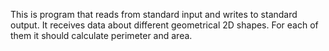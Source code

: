 This is program that reads from standard input and writes to standard output.
It receives data about different geometrical 2D shapes. For each of them it should calculate perimeter and area.

